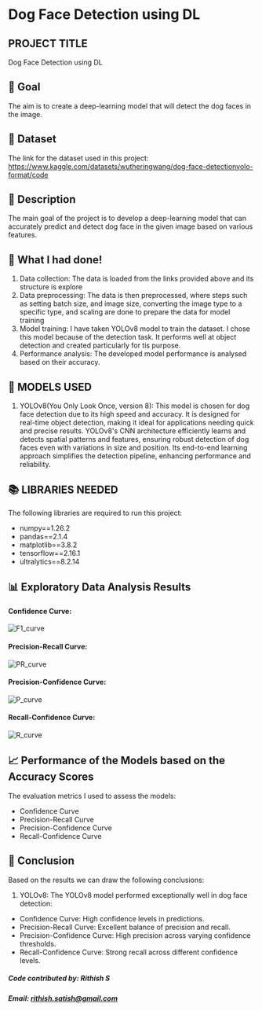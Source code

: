 # Dog Face Detection using DL

## PROJECT TITLE

Dog Face Detection using DL

## 🎯 Goal

The aim is to create a deep-learning model that will detect the dog faces in the image. 

## 🧵 Dataset

The link for the dataset used in this project: https://www.kaggle.com/datasets/wutheringwang/dog-face-detectionyolo-format/code

## 🧾 Description
The main goal of the project is to develop a deep-learning model that can accurately predict and detect dog face in the given image based on various features.

## 🧮 What I had done!

1. Data collection: The data is loaded from the links provided above and its structure is 
   explore 
2. Data preprocessing: The data is then preprocessed, where steps such as setting batch 
   size, and image size, converting the image type to a specific type, and scaling are 
   done 
   to prepare the data for model training
3. Model training: I have taken YOLOv8 model to train the dataset. I chose this model 
   because of the detection task. It performs well at object detection and created 
   particularly for tis purpose.  
5. Performance analysis: The developed model performance is analysed based on their 
   accuracy.

## 🚀 MODELS USED

 1. YOLOv8(You Only Look Once, version 8): This model is chosen for dog face detection due to its high speed and accuracy. It is designed for real-time object detection, making it ideal for applications needing quick and precise results. YOLOv8's CNN architecture efficiently learns and detects spatial patterns and features, ensuring robust detection of dog faces even with variations in size and position. Its end-to-end learning approach simplifies the detection pipeline, enhancing performance and reliability.


## 📚 LIBRARIES NEEDED

The following libraries are required to run this project:

- numpy==1.26.2
- pandas==2.1.4
- matplotlib==3.8.2
- tensorflow==2.16.1
- ultralytics==8.2.14

## 📊 Exploratory Data Analysis Results
#### Confidence Curve:
![F1_curve](https://github.com/Rithish5513U/Dog_Face_Detection_using_DL/blob/main/Dog%20Face%20Detection%20using%20DL/Images/F1_curve.png)

#### Precision-Recall Curve:
![PR_curve](https://github.com/Rithish5513U/Dog_Face_Detection_using_DL/blob/main/Dog%20Face%20Detection%20using%20DL/Images/PR_curve.png)

#### Precision-Confidence Curve:
![P_curve](https://github.com/Rithish5513U/Dog_Face_Detection_using_DL/blob/main/Dog%20Face%20Detection%20using%20DL/Images/P_curve.png)

#### Recall-Confidence Curve:
![R_curve](https://github.com/Rithish5513U/Dog_Face_Detection_using_DL/blob/main/Dog%20Face%20Detection%20using%20DL/Images/R_curve.png)


## 📈 Performance of the Models based on the Accuracy Scores
The evaluation metrics I used to assess the models:

- Confidence Curve
- Precision-Recall Curve
- Precision-Confidence Curve
- Recall-Confidence Curve


## 📢 Conclusion
Based on the results we can draw the following conclusions:
1. YOLOv8: The YOLOv8 model performed exceptionally well in dog face detection:
- Confidence Curve: High confidence levels in predictions.
- Precision-Recall Curve: Excellent balance of precision and recall.
- Precision-Confidence Curve: High precision across varying confidence thresholds.
- Recall-Confidence Curve: Strong recall across different confidence levels.

##### Code contributed by: Rithish S
##### Email: rithish.satish@gmail.com
